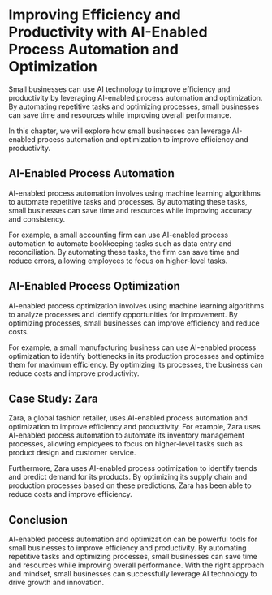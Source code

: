 Improving Efficiency and Productivity with AI-Enabled Process Automation and Optimization
======================================================================================================================================================

Small businesses can use AI technology to improve efficiency and productivity by leveraging AI-enabled process automation and optimization. By automating repetitive tasks and optimizing processes, small businesses can save time and resources while improving overall performance.

In this chapter, we will explore how small businesses can leverage AI-enabled process automation and optimization to improve efficiency and productivity.

AI-Enabled Process Automation
-----------------------------

AI-enabled process automation involves using machine learning algorithms to automate repetitive tasks and processes. By automating these tasks, small businesses can save time and resources while improving accuracy and consistency.

For example, a small accounting firm can use AI-enabled process automation to automate bookkeeping tasks such as data entry and reconciliation. By automating these tasks, the firm can save time and reduce errors, allowing employees to focus on higher-level tasks.

AI-Enabled Process Optimization
-------------------------------

AI-enabled process optimization involves using machine learning algorithms to analyze processes and identify opportunities for improvement. By optimizing processes, small businesses can improve efficiency and reduce costs.

For example, a small manufacturing business can use AI-enabled process optimization to identify bottlenecks in its production processes and optimize them for maximum efficiency. By optimizing its processes, the business can reduce costs and improve productivity.

Case Study: Zara
----------------

Zara, a global fashion retailer, uses AI-enabled process automation and optimization to improve efficiency and productivity. For example, Zara uses AI-enabled process automation to automate its inventory management processes, allowing employees to focus on higher-level tasks such as product design and customer service.

Furthermore, Zara uses AI-enabled process optimization to identify trends and predict demand for its products. By optimizing its supply chain and production processes based on these predictions, Zara has been able to reduce costs and improve efficiency.

Conclusion
----------

AI-enabled process automation and optimization can be powerful tools for small businesses to improve efficiency and productivity. By automating repetitive tasks and optimizing processes, small businesses can save time and resources while improving overall performance. With the right approach and mindset, small businesses can successfully leverage AI technology to drive growth and innovation.
